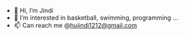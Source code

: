 - 👋 Hi, I’m Jindi
- 👀 I’m interested in basketball, swimming, programming ...
- 📫 Can reach me @hujindi1212@gmail.com

<!---
JindiHu/JindiHu is a ✨ special ✨ repository because its `README.md` (this file) appears on your GitHub profile.
You can click the Preview link to take a look at your changes.
--->

